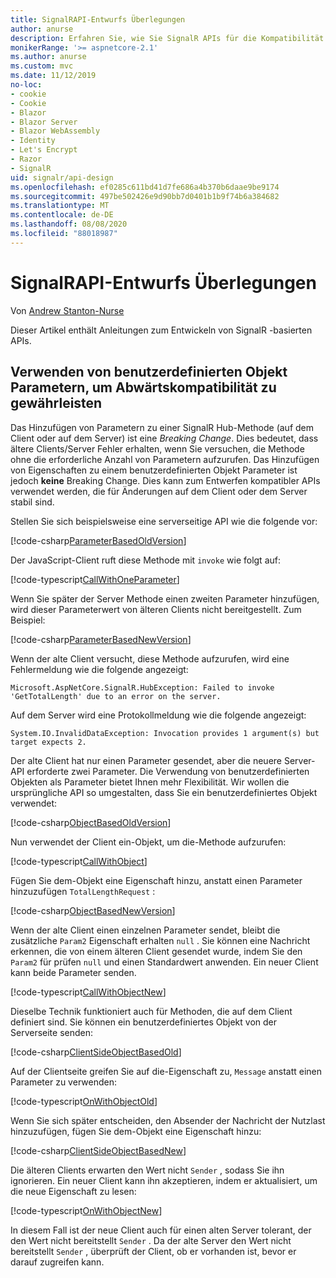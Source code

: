 ```yaml
---
title: SignalRAPI-Entwurfs Überlegungen
author: anurse
description: Erfahren Sie, wie Sie SignalR APIs für die Kompatibilität zwischen verschiedenen Versionen Ihrer APP entwerfen.
monikerRange: '>= aspnetcore-2.1'
ms.author: anurse
ms.custom: mvc
ms.date: 11/12/2019
no-loc:
- cookie
- Cookie
- Blazor
- Blazor Server
- Blazor WebAssembly
- Identity
- Let's Encrypt
- Razor
- SignalR
uid: signalr/api-design
ms.openlocfilehash: ef0285c611bd41d7fe686a4b370b6daae9be9174
ms.sourcegitcommit: 497be502426e9d90bb7d0401b1b9f74b6a384682
ms.translationtype: MT
ms.contentlocale: de-DE
ms.lasthandoff: 08/08/2020
ms.locfileid: "88018987"
---
```

# <a name="no-locsignalr-api-design-considerations"></a>SignalRAPI-Entwurfs Überlegungen

Von [Andrew Stanton-Nurse](https://twitter.com/anurse)

Dieser Artikel enthält Anleitungen zum Entwickeln von SignalR -basierten APIs.

## <a name="use-custom-object-parameters-to-ensure-backwards-compatibility"></a>Verwenden von benutzerdefinierten Objekt Parametern, um Abwärtskompatibilität zu gewährleisten

Das Hinzufügen von Parametern zu einer SignalR Hub-Methode (auf dem Client oder auf dem Server) ist eine *Breaking Change*. Dies bedeutet, dass ältere Clients/Server Fehler erhalten, wenn Sie versuchen, die Methode ohne die erforderliche Anzahl von Parametern aufzurufen. Das Hinzufügen von Eigenschaften zu einem benutzerdefinierten Objekt Parameter ist jedoch **keine** Breaking Change. Dies kann zum Entwerfen kompatibler APIs verwendet werden, die für Änderungen auf dem Client oder dem Server stabil sind.

Stellen Sie sich beispielsweise eine serverseitige API wie die folgende vor:

[!code-csharp[ParameterBasedOldVersion](api-design/sample/Samples.cs?name=ParameterBasedOldVersion)]

Der JavaScript-Client ruft diese Methode mit `invoke` wie folgt auf:

[!code-typescript[CallWithOneParameter](api-design/sample/Samples.ts?name=CallWithOneParameter)]

Wenn Sie später der Server Methode einen zweiten Parameter hinzufügen, wird dieser Parameterwert von älteren Clients nicht bereitgestellt. Zum Beispiel:

[!code-csharp[ParameterBasedNewVersion](api-design/sample/Samples.cs?name=ParameterBasedNewVersion)]

Wenn der alte Client versucht, diese Methode aufzurufen, wird eine Fehlermeldung wie die folgende angezeigt:

```
Microsoft.AspNetCore.SignalR.HubException: Failed to invoke 'GetTotalLength' due to an error on the server.
```

Auf dem Server wird eine Protokollmeldung wie die folgende angezeigt:

```
System.IO.InvalidDataException: Invocation provides 1 argument(s) but target expects 2.
```

Der alte Client hat nur einen Parameter gesendet, aber die neuere Server-API erforderte zwei Parameter. Die Verwendung von benutzerdefinierten Objekten als Parameter bietet Ihnen mehr Flexibilität. Wir wollen die ursprüngliche API so umgestalten, dass Sie ein benutzerdefiniertes Objekt verwendet:

[!code-csharp[ObjectBasedOldVersion](api-design/sample/Samples.cs?name=ObjectBasedOldVersion)]

Nun verwendet der Client ein-Objekt, um die-Methode aufzurufen:

[!code-typescript[CallWithObject](api-design/sample/Samples.ts?name=CallWithObject)]

Fügen Sie dem-Objekt eine Eigenschaft hinzu, anstatt einen Parameter hinzuzufügen `TotalLengthRequest` :

[!code-csharp[ObjectBasedNewVersion](api-design/sample/Samples.cs?name=ObjectBasedNewVersion&highlight=4,9-13)]

Wenn der alte Client einen einzelnen Parameter sendet, bleibt die zusätzliche `Param2` Eigenschaft erhalten `null` . Sie können eine Nachricht erkennen, die von einem älteren Client gesendet wurde, indem Sie den `Param2` für prüfen `null` und einen Standardwert anwenden. Ein neuer Client kann beide Parameter senden.

[!code-typescript[CallWithObjectNew](api-design/sample/Samples.ts?name=CallWithObjectNew)]

Dieselbe Technik funktioniert auch für Methoden, die auf dem Client definiert sind. Sie können ein benutzerdefiniertes Objekt von der Serverseite senden:

[!code-csharp[ClientSideObjectBasedOld](api-design/sample/Samples.cs?name=ClientSideObjectBasedOld)]

Auf der Clientseite greifen Sie auf die-Eigenschaft zu, `Message` anstatt einen Parameter zu verwenden:

[!code-typescript[OnWithObjectOld](api-design/sample/Samples.ts?name=OnWithObjectOld)]

Wenn Sie sich später entscheiden, den Absender der Nachricht der Nutzlast hinzuzufügen, fügen Sie dem-Objekt eine Eigenschaft hinzu:

[!code-csharp[ClientSideObjectBasedNew](api-design/sample/Samples.cs?name=ClientSideObjectBasedNew&highlight=5)]

Die älteren Clients erwarten den Wert nicht `Sender` , sodass Sie ihn ignorieren. Ein neuer Client kann ihn akzeptieren, indem er aktualisiert, um die neue Eigenschaft zu lesen:

[!code-typescript[OnWithObjectNew](api-design/sample/Samples.ts?name=OnWithObjectNew&highlight=2-5)]

In diesem Fall ist der neue Client auch für einen alten Server tolerant, der den Wert nicht bereitstellt `Sender` . Da der alte Server den Wert nicht bereitstellt `Sender` , überprüft der Client, ob er vorhanden ist, bevor er darauf zugreifen kann.
